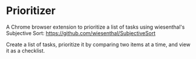 # Prioritizer
A Chrome browser extension to prioritize a list of tasks using wiesenthal's Subjective Sort:
https://github.com/wiesenthal/SubjectiveSort

Create a list of tasks, prioritize it by comparing two items at a time, and view it as a checklist. 
